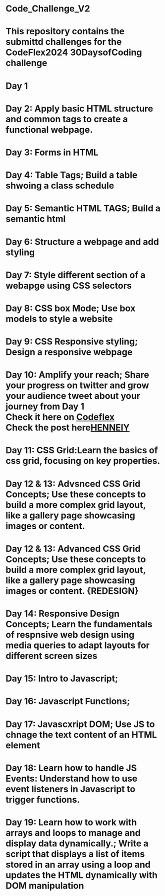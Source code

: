 # Code_Challenge_V2 

# This repository contains the submittd challenges for the CodeFlex2024 30DaysofCoding challenge 

# Day 1 

# Day 2: Apply basic HTML structure and common tags to create a functional webpage.

# Day 3: Forms in HTML

# Day 4: Table Tags; Build a table shwoing a class schedule 

# Day 5: Semantic HTML TAGS; Build a semantic html 

# Day 6: Structure a webpage and add styling  

# Day 7: Style different section of a webapge using CSS selectors

# Day 8: CSS box Mode; Use box models to style a website

# Day 9: CSS Responsive styling; Design a responsive webpage

# Day 10: Amplify your reach; Share your progress on twitter and grow your audience tweet about your journey from Day 1 <br> Check it here on <a href="https://x.com/Codeflexng">Codeflex</a> <br> Check the post here<a href="https://x.com/Henneiiy/status/1858197710760755475">HENNEIY</a>

# Day 11: CSS Grid:Learn the basics of css grid, focusing on key properties.

# Day 12 & 13: Advsnced CSS Grid Concepts; Use these concepts to build a more complex grid layout, like a gallery page showcasing images or content.

# Day 12 & 13: Advanced CSS Grid Concepts; Use these concepts to build a more complex grid layout, like a gallery page showcasing images or content. {REDESIGN}

# Day 14: Responsive Design Concepts; Learn the fundamentals of respnsive web design using media queries to adapt layouts for different screen sizes

# Day 15: Intro to Javascript;

# Day 16: Javascript Functions; 

# Day 17: Javascxript DOM; Use JS to chnage the text content of an HTML element 

# Day 18: Learn how to handle JS Events: Understand how to use event listeners in Javascript to trigger functions.

# Day 19: Learn how to work with arrays and loops to manage and display data dynamically.; Write a script that displays a list of items stored in an array using a loop and updates the HTML dynamically with DOM manipulation